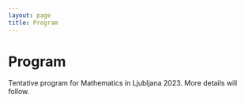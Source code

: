 ```yaml
---
layout: page
title: Program
---
```


# Program

Tentative program for Mathematics in Ljubljana 2023. More details will follow.